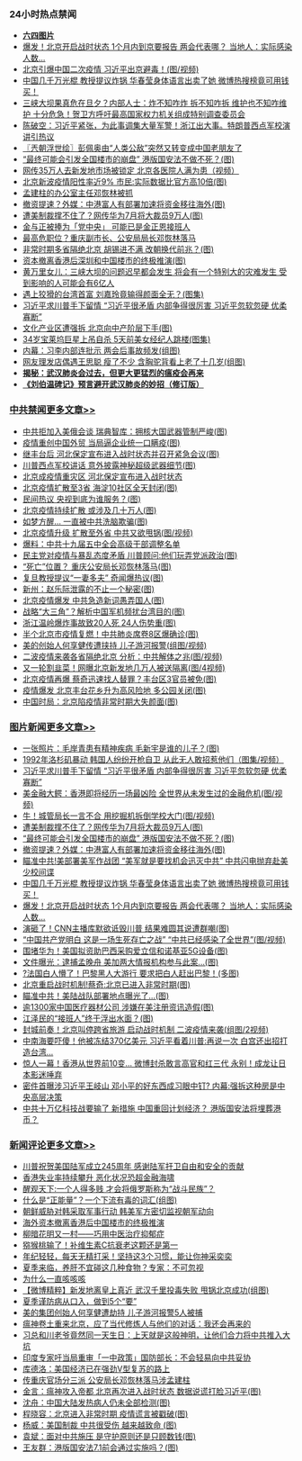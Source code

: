 <div class="catlist">
<h3>24小时热点禁闻</h3>
<ul>
<li><b><a href="64photo" target="_blank">六四图片</a></b></li>
<li><a href="https://github.com/fqnews/bnews/blob/master/topimagenews/20200614/1344730.md">爆发！北京开启战时状态 1个月内到京要报告 两会代表哪？ 当地人：实际感染人数...</a></li>
<li><a href="https://github.com/fqnews/bnews/blob/master/cbnews/20200614/1344718.md">北京引爆中国二次疫情 习近平出京避毒！(图/视频)</a></li>
<li><a href="https://github.com/fqnews/bnews/blob/master/topimagenews/20200614/1344807.md">中国几千万光棍 教授提议炸锅 华春莹身体语言出卖了她 微博热搜榜竟可用钱买！</a></li>
<li><a href="https://github.com/fqnews/bnews/blob/master/comments/20200615/1344912.md">三峡大坝果真危在旦夕？内部人士：炸不知咋炸 拆不知咋拆 维护也不知咋维护 十分危急！贺卫方呼吁最高国家权力机关组成特别调查委员会</a></li>
<li><a href="https://github.com/fqnews/bnews/blob/master/cbnews/20200615/1344907.md">陈破空：习近平紧张，为此事调集大量军警！浙江出大事。特朗普西点军校演讲引热议 </a></li>
<li><a href="https://github.com/fqnews/bnews/blob/master/ssgc/20200615/1344878.md">〖兲朝浮世绘〗彭佩奥由“人类公敌”突然又转变成中国老朋友了</a></li>
<li><a href="https://github.com/fqnews/bnews/blob/master/topimagenews/20200615/1344926.md">“最终可能会引发全国楼市的崩盘” 港版国安法不做不死？(图)</a></li>
<li><a href="https://github.com/fqnews/bnews/blob/master/cbnews/20200615/1344889.md">网传35万人去新发地市场被锁定 北京各医院人满为患（视频）</a></li>
<li><a href="https://github.com/fqnews/bnews/blob/master/cbnews/20200615/1344888.md">北京新波疫情阳性率近9% 市民:实际数据比官方高10倍(图)</a></li>
<li><a href="https://github.com/fqnews/bnews/blob/master/ssgc/20200615/1344923.md">孟建柱的办公室主任邓恢林被抓</a></li>
<li><a href="https://github.com/fqnews/bnews/blob/master/topimagenews/20200614/1344847.md">撤资提速？外媒：中港富人有部署加速将资金移往海外(图)</a></li>
<li><a href="https://github.com/fqnews/bnews/blob/master/topimagenews/20200615/1344970.md">遭美制裁撑不住了？网传华为7月将大裁员9万人(图)</a></li>
<li><a href="https://github.com/fqnews/bnews/blob/master/baitai/20200614/1344753.md">金与正被捧为「党中央」 可能已是金正恩接班人</a></li>
<li><a href="https://github.com/fqnews/bnews/blob/master/comments/20200614/1344813.md">最高危职位？重庆副市长、公安局局长邓恢林落马</a></li>
<li><a href="https://github.com/fqnews/bnews/blob/master/cbnews/20200615/1344940.md">非常时期多省隔绝北京 胡锡进不满 改朝换代前兆？(图)</a></li>
<li><a href="https://github.com/fqnews/bnews/blob/master/cnnews/20200615/1344922.md">资本撤离香港后深圳和中国楼市的终极推演(图)</a></li>
<li><a href="https://github.com/fqnews/bnews/blob/master/comments/20200615/1344916.md">黄万里女儿：三峡大坝的问题迟早都会发生 将会有一个特别大的灾难发生 受到影响的人可能会有6亿人</a></li>
<li><a href="https://github.com/fqnews/bnews/blob/master/yule/20200615/1344911.md">遇上狡猾的台湾首富 刘嘉玲竟输得颜面全无？(图集)</a></li>
<li><a href="https://github.com/fqnews/bnews/blob/master/topimagenews/20200615/1345099.md">习近平求川普手下留情 “习近平很矛盾 内部争得很厉害 习近平忽软忽硬 优柔寡断”</a></li>
<li><a href="https://github.com/fqnews/bnews/blob/master/cbnews/20200615/1344890.md">文化产业区遭强拆 北京向中产阶层下手(图)</a></li>
<li><a href="https://github.com/fqnews/bnews/blob/master/yule/20200615/1344884.md">34岁宝莱坞巨星上吊自杀 5天前美女经纪人跳楼(图集)</a></li>
<li><a href="https://github.com/fqnews/bnews/blob/master/cbnews/20200615/1344960.md">内幕：习李内部连批示 两会后事故频发(组图)</a></li>
<li><a href="https://github.com/fqnews/bnews/blob/master/health/20200614/1344848.md">网友理发店偶遇王思聪 瘦了不少 含胸驼背看上老了十几岁(组图)</a></li>
<li><b><a href="https://github.com/fqnews/bnews/blob/master/comments/20200211/1275071.md" target="_blank">揭秘：武汉肺炎会过去，但更大更猛烈的瘟疫会再来</a></b></li>
<li><b><a href="https://github.com/fqnews/bnews/blob/master/comments/20200207/1272816.md" target="_blank">《刘伯温碑记》预言避开武汉肺炎的妙招（修订版）</a></b></li>
</ul>
</div>

<div class="catlist">
<h3><a href="https://github.com/fqnews/bnews/blob/master/cbnews/" target="_blank">中共禁闻</a><span><a href="https://github.com/fqnews/bnews/blob/master/cbnews/" target="_blank" rel="nofollow">更多文章>></a></span></h3>
<ul>
<li><a href="https://github.com/fqnews/bnews/blob/master/cbnews/20200615/1345150.md" target="_blank">中共拒加入美俄会谈 瑞典智库：拥核大国武器管制严峻(图)</a></li>
<li><a href="https://github.com/fqnews/bnews/blob/master/cbnews/20200615/1345147.md" target="_blank">疫情重创中国外贸 当局逼企业统一口瞒疫(图)</a></li>
<li><a href="https://github.com/fqnews/bnews/blob/master/cbnews/20200615/1345146.md" target="_blank">继丰台后 河北保定宣布进入战时状态并召开紧急会议(图)</a></li>
<li><a href="https://github.com/fqnews/bnews/blob/master/cbnews/20200615/1345143.md" target="_blank">川普西点军校讲话 意外披露神秘超级武器细节(图)</a></li>
<li><a href="https://github.com/fqnews/bnews/blob/master/cbnews/20200615/1345139.md" target="_blank">北京成疫情重灾区 河北保定宣布进入战时状态</a></li>
<li><a href="https://github.com/fqnews/bnews/blob/master/cbnews/20200615/1345131.md" target="_blank">北京疫情扩散至3省 海淀10社区全天封闭(图)</a></li>
<li><a href="https://github.com/fqnews/bnews/blob/master/cbnews/20200615/1345130.md" target="_blank">民间热议 央视到底为谁服务？(图)</a></li>
<li><a href="https://github.com/fqnews/bnews/blob/master/cbnews/20200615/1345119.md" target="_blank">北京疫情持续扩散 或涉及几十万人(图)</a></li>
<li><a href="https://github.com/fqnews/bnews/blob/master/cbnews/20200615/1345112.md" target="_blank">如梦方醒… 一直被中共洗脑欺骗(图)</a></li>
<li><a href="https://github.com/fqnews/bnews/blob/master/cbnews/20200615/1345111.md" target="_blank">北京疫情升级 扩散至外省 中共又欲甩锅(图/视频)</a></li>
<li><a href="https://github.com/fqnews/bnews/blob/master/cbnews/20200615/1345109.md" target="_blank">爆料：中共十九届五中全会高级干部调整名单</a></li>
<li><a href="https://github.com/fqnews/bnews/blob/master/cbnews/20200615/1345106.md" target="_blank">民主党对疫情与暴乱态度矛盾 川普顾问:他们玩弄党派政治(图)</a></li>
<li><a href="https://github.com/fqnews/bnews/blob/master/cbnews/20200615/1345101.md" target="_blank">“死亡”位置？ 重庆公安局长邓恢林落马(图)</a></li>
<li><a href="https://github.com/fqnews/bnews/blob/master/cbnews/20200615/1345100.md" target="_blank">复旦教授提议“一妻多夫” 奇闻爆热议(图)</a></li>
<li><a href="https://github.com/fqnews/bnews/blob/master/cbnews/20200615/1345087.md" target="_blank">新州：赵乐际泄露的不止一个秘密(图)</a></li>
<li><a href="https://github.com/fqnews/bnews/blob/master/cbnews/20200615/1345086.md" target="_blank">北京疫情爆发 中共急造新词愚弄国人(图)</a></li>
<li><a href="https://github.com/fqnews/bnews/blob/master/cbnews/20200615/1345083.md" target="_blank">战略“大三角”？解析中国军机频扰台湾目的(图)</a></li>
<li><a href="https://github.com/fqnews/bnews/blob/master/cbnews/20200615/1345082.md" target="_blank">浙江温岭爆炸事故致20人死 24人伤势重(图)</a></li>
<li><a href="https://github.com/fqnews/bnews/blob/master/cbnews/20200615/1345072.md" target="_blank">半个北京市疫情复燃！中共肺炎席卷8区爆确诊(图)</a></li>
<li><a href="https://github.com/fqnews/bnews/blob/master/cbnews/20200615/1345071.md" target="_blank">美的创始人何享健传遭挟持 儿子游河报警(组图/视频)</a></li>
<li><a href="https://github.com/fqnews/bnews/blob/master/cbnews/20200615/1345070.md" target="_blank">二波疫情来袭各省隔绝北京 分析：中共解体之兆(图/视频)</a></li>
<li><a href="https://github.com/fqnews/bnews/blob/master/cbnews/20200615/1345068.md" target="_blank">又一轮割韭菜！网曝北京新发地几万人被送隔离(图/4视频)</a></li>
<li><a href="https://github.com/fqnews/bnews/blob/master/cbnews/20200615/1345057.md" target="_blank">北京疫情再爆 蔡奇迅速找人替罪？丰台区3官员被免(图)</a></li>
<li><a href="https://github.com/fqnews/bnews/blob/master/cbnews/20200615/1345056.md" target="_blank">疫情爆发 北京丰台花乡升为高风险地 多公园关闭(图)</a></li>
<li><a href="https://github.com/fqnews/bnews/blob/master/cbnews/20200615/1345037.md" target="_blank">中国时局：北京陷疫情非常时期大失颜面(图)</a></li>

</ul>
</div>
<div class="catlist">
<h3><a href="https://github.com/fqnews/bnews/blob/master/topimagenews/" target="_blank">图片新闻</a><span><a href="https://github.com/fqnews/bnews/blob/master/topimagenews/" target="_blank" rel="nofollow">更多文章>></a></span></h3>
<ul>
<li><a href="https://github.com/fqnews/bnews/blob/master/topimagenews/20200615/1345133.md" target="_blank">一张照片：毛岸青患有精神疾病 毛新宇是谁的儿子？(图)</a></li>
<li><a href="https://github.com/fqnews/bnews/blob/master/topimagenews/20200615/1345118.md" target="_blank">1992年洛杉矶暴动 韩国人纷纷开枪自卫 从此无人敢招惹他们（图集/视频）</a></li>
<li><a href="https://github.com/fqnews/bnews/blob/master/topimagenews/20200615/1345099.md" target="_blank">习近平求川普手下留情 “习近平很矛盾 内部争得很厉害 习近平忽软忽硬 优柔寡断”</a></li>
<li><a href="https://github.com/fqnews/bnews/blob/master/topimagenews/20200615/1345098.md" target="_blank">美金融大鳄：香港即将经历一场最凶险 全世界从未发生过的金融危机(图/视频)</a></li>
<li><a href="https://github.com/fqnews/bnews/blob/master/topimagenews/20200615/1345004.md" target="_blank">牛！城管局长一言不合 用挖掘机拆倒学校大门(图/视频)</a></li>
<li><a href="https://github.com/fqnews/bnews/blob/master/topimagenews/20200615/1344970.md" target="_blank">遭美制裁撑不住了？网传华为7月将大裁员9万人(图)</a></li>
<li><a href="https://github.com/fqnews/bnews/blob/master/topimagenews/20200615/1344926.md" target="_blank">“最终可能会引发全国楼市的崩盘” 港版国安法不做不死？(图)</a></li>
<li><a href="https://github.com/fqnews/bnews/blob/master/topimagenews/20200614/1344847.md" target="_blank">撤资提速？外媒：中港富人有部署加速将资金移往海外(图)</a></li>
<li><a href="https://github.com/fqnews/bnews/blob/master/topimagenews/20200614/1344845.md" target="_blank">瞄准中共!美部署美军作战团 “美军就是要找机会迅灭中共” 中共闪电抛弃赴美少校间谍</a></li>
<li><a href="https://github.com/fqnews/bnews/blob/master/topimagenews/20200614/1344807.md" target="_blank">中国几千万光棍 教授提议炸锅 华春莹身体语言出卖了她 微博热搜榜竟可用钱买！</a></li>
<li><a href="https://github.com/fqnews/bnews/blob/master/topimagenews/20200614/1344730.md" target="_blank">爆发！北京开启战时状态 1个月内到京要报告 两会代表哪？ 当地人：实际感染人数&#8230;</a></li>
<li><a href="https://github.com/fqnews/bnews/blob/master/topimagenews/20200614/1344681.md" target="_blank">演砸了！CNN主播库默欲诋毁川普 结果难圆其说遭群嘲(图)</a></li>
<li><a href="https://github.com/fqnews/bnews/blob/master/topimagenews/20200614/1344678.md" target="_blank">“中国共产党明白 这是一场生死存亡之战” “中共已经感染了全世界”(图/视频)</a></li>
<li><a href="https://github.com/fqnews/bnews/blob/master/topimagenews/20200614/1344601.md" target="_blank">围堵华为！美国拟资助巴西采购爱立信和诺基亚5G设备(图)</a></li>
<li><a href="https://github.com/fqnews/bnews/blob/master/topimagenews/20200614/1344600.md" target="_blank">文件曝光：逮捕孟晚舟 美加两大情报机构参与此案…(图)</a></li>
<li><a href="https://github.com/fqnews/bnews/blob/master/topimagenews/20200614/1344556.md" target="_blank">?法国白人懵了！巴黎黑人大游行 要求把白人赶出巴黎！(多图)</a></li>
<li><a href="https://github.com/fqnews/bnews/blob/master/topimagenews/20200614/1344509.md" target="_blank">北京重启战时机制!蔡奇:北京已进入非常时期(图)</a></li>
<li><a href="https://github.com/fqnews/bnews/blob/master/topimagenews/20200614/1344501.md" target="_blank">瞄准中共！美陆战队部署地点曝光了…(图)</a></li>
<li><a href="https://github.com/fqnews/bnews/blob/master/topimagenews/20200614/1344451.md" target="_blank">逾1300家中国医疗器材公司 涉嫌在美注册资讯造假(图)</a></li>
<li><a href="https://github.com/fqnews/bnews/blob/master/topimagenews/20200614/1344428.md" target="_blank">江泽民的“接班人”终于浮出水面？(图)</a></li>
<li><a href="https://github.com/fqnews/bnews/blob/master/topimagenews/20200614/1344427.md" target="_blank">封城前奏！北京叫停跨省旅游 启动战时机制 二波疫情来袭(组图/2视频)</a></li>
<li><a href="https://github.com/fqnews/bnews/blob/master/topimagenews/20200614/1344405.md" target="_blank">中南海要吓傻！他被冻结370亿美元 习近平看着川普:再说一次 白宫还出招打造台湾&#8230;</a></li>
<li><a href="https://github.com/fqnews/bnews/blob/master/topimagenews/20200613/1344380.md" target="_blank">惊人一幕！香港从世界前10变… 微博封杀敢言高官和红三代 永别！成龙让日本影迷唾弃</a></li>
<li><a href="https://github.com/fqnews/bnews/blob/master/topimagenews/20200613/1344345.md" target="_blank">密件首曝涉习近平王岐山 邓小平的好东西成习眼中钉? 内幕:强拆这种房是中央高层决策</a></li>
<li><a href="https://github.com/fqnews/bnews/blob/master/topimagenews/20200613/1344335.md" target="_blank">中共十万亿科技战要输了 新措施 中国重回计划经济？ 港版国安法将埋葬港币？</a></li>

</ul>
</div>
<div class="catlist">
<h3><a href="https://github.com/fqnews/bnews/blob/master/comments/" target="_blank">新闻评论</a><span><a href="https://github.com/fqnews/bnews/blob/master/comments/" target="_blank" rel="nofollow">更多文章>></a></span></h3>
<ul>
<li><a href="https://github.com/fqnews/bnews/blob/master/comments/20200615/1345155.md" target="_blank">川普祝贺美国陆军成立245周年 感谢陆军扞卫自由和安全的贡献</a></li>
<li><a href="https://github.com/fqnews/bnews/blob/master/comments/20200615/1345154.md" target="_blank">香港失业率持续攀升 恶化状况恐超金融海啸</a></li>
<li><a href="https://github.com/fqnews/bnews/blob/master/comments/20200615/1345152.md" target="_blank">醒观天下:一个人得多贱 才会将俄罗斯称为“战斗民族”？</a></li>
<li><a href="https://github.com/fqnews/bnews/blob/master/comments/20200615/1345145.md" target="_blank">什么是“正能量”？一个下流有毒的词汇(组图)</a></li>
<li><a href="https://github.com/fqnews/bnews/blob/master/comments/20200615/1345142.md" target="_blank">朝鲜威胁对韩采取军事行动 韩美军方密切监视朝军动向</a></li>
<li><a href="https://github.com/fqnews/bnews/blob/master/comments/20200615/1345136.md" target="_blank">海外资本撤离香港后中国楼市的终极推演</a></li>
<li><a href="https://github.com/fqnews/bnews/blob/master/comments/20200615/1345128.md" target="_blank">柳暗花明又一村——巧用中医治疗抑郁症</a></li>
<li><a href="https://github.com/fqnews/bnews/blob/master/comments/20200615/1345127.md" target="_blank">猕猴桃输了！补维生素C抗衰老这颗还是第一</a></li>
<li><a href="https://github.com/fqnews/bnews/blob/master/comments/20200615/1345126.md" target="_blank">年纪轻轻，每天无精打采！坚持这3个习惯，能让你神采奕奕</a></li>
<li><a href="https://github.com/fqnews/bnews/blob/master/comments/20200615/1345125.md" target="_blank">夏季来临，养肝不宜碰这几种食物？专家：不可忽视</a></li>
<li><a href="https://github.com/fqnews/bnews/blob/master/comments/20200615/1345124.md" target="_blank">为什么一直咳咳咳</a></li>
<li><a href="https://github.com/fqnews/bnews/blob/master/comments/20200615/1345120.md" target="_blank">【微博精粹】新发地离皇上真近 武汉千里投毒失败 甩锅北京成功(组图)</a></li>
<li><a href="https://github.com/fqnews/bnews/blob/master/comments/20200615/1345116.md" target="_blank">夏季谨防病从口入，做到5个“要”</a></li>
<li><a href="https://github.com/fqnews/bnews/blob/master/comments/20200615/1345105.md" target="_blank">美的集团创始人何享健遭劫持 儿子游河报警5人被捕</a></li>
<li><a href="https://github.com/fqnews/bnews/blob/master/comments/20200615/1345104.md" target="_blank">瘟神卷土重来北京，应了当代修炼人与他们的对话：我还会再来的</a></li>
<li><a href="https://github.com/fqnews/bnews/blob/master/comments/20200615/1345103.md" target="_blank">习总和川老爷竟然同一天生日：上天就是这般神明，让他们合力将中共推入大坑</a></li>
<li><a href="https://github.com/fqnews/bnews/blob/master/comments/20200615/1345090.md" target="_blank">印度专家吁当局重审「一中政策」国防部长：不会轻易向中共妥协</a></li>
<li><a href="https://github.com/fqnews/bnews/blob/master/comments/20200615/1345054.md" target="_blank">库德洛：美国经济已在强劲V型复苏的路上</a></li>
<li><a href="https://github.com/fqnews/bnews/blob/master/comments/20200615/1344987.md" target="_blank">传重庆官场分三派 公安局长邓恢林落马涉孟建柱</a></li>
<li><a href="https://github.com/fqnews/bnews/blob/master/comments/20200615/1344986.md" target="_blank">金言：瘟神攻入帝都 北京再次进入战时状态 数据说谎打脸习近平(图)</a></li>
<li><a href="https://github.com/fqnews/bnews/blob/master/comments/20200615/1344985.md" target="_blank">沈舟：中国大陆发热病人仍未全部检测(图)</a></li>
<li><a href="https://github.com/fqnews/bnews/blob/master/comments/20200615/1344984.md" target="_blank">程晓容：北京进入非常时期 疫情谎言被戳破(图)</a></li>
<li><a href="https://github.com/fqnews/bnews/blob/master/comments/20200615/1344983.md" target="_blank">杨威：美国制裁 中共很受伤 越来越致命 (图)</a></li>
<li><a href="https://github.com/fqnews/bnews/blob/master/comments/20200615/1344982.md" target="_blank">袁斌：面对中共施压 是守护原则还是只顾数钱(图)</a></li>
<li><a href="https://github.com/fqnews/bnews/blob/master/comments/20200615/1344981.md" target="_blank">王友群：港版国安法7.1前会通过实施吗？(图)</a></li>

</ul>
</div>